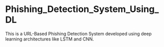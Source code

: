 # Phishing_Detection_System_Using_DL
This is a URL-Based Phishing Detection System developed using deep learning architectures like LSTM and CNN.
